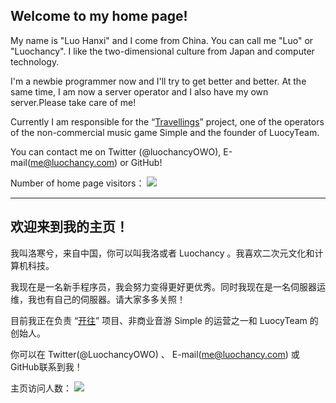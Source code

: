 ## Welcome to my home page!

My name is "Luo Hanxi" and I come from China. You can call me "Luo" or "Luochancy".  I like the two-dimensional culture from Japan and computer technology.

I'm a newbie programmer now and I'll try to get better and better.  At the same time, I am now a server operator and I also have my own server.Please take care of me!

Currently I am responsible for the “[Travellings](https://github.com/travellings-link/travellings/)” project, one of the operators of the non-commercial music game Simple and the founder of LuocyTeam.

You can contact me on Twitter (@luochancyOWO), E-mail(me@luochancy.com) or GitHub!

Number of home page visitors：
![](https://komarev.com/ghpvc/?username=Luochancy)

---------------

## 欢迎来到我的主页！

我叫洛寒兮，来自中国，你可以叫我洛或者 Luochancy 。我喜欢二次元文化和计算机科技。

我现在是一名新手程序员，我会努力变得更好更优秀。同时我现在是一名伺服器运维，我也有自己的伺服器。请大家多多关照！

目前我正在负责 “[开往](https://github.com/travellings-link/travellings/)” 项目、非商业音游 Simple 的运营之一和 LuocyTeam 的创始人。

你可以在 Twitter(@LuochancyOWO) 、 E-mail(me@luochancy.com) 或 GitHub联系到我！

主页访问人数：
![](https://komarev.com/ghpvc/?username=Luochancy)

